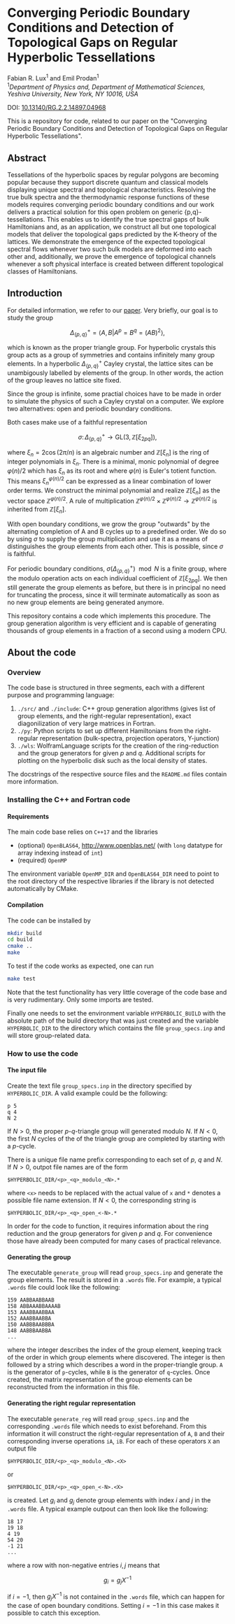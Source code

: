 # Converging Periodic Boundary Conditions and Detection of Topological Gaps on Regular Hyperbolic Tessellations
Fabian R. Lux<sup>1</sup> and Emil Prodan<sup>1</sup><br />
<sup>1</sup>*Department of Physics and, Department of Mathematical Sciences, Yeshiva University, New York, NY 10016, USA*

DOI: [10.13140/RG.2.2.14897.04968](http://dx.doi.org/10.13140/RG.2.2.14897.04968)

This is a repository for code, related to our paper on the "Converging Periodic Boundary Conditions and Detection of Topological Gaps on Regular Hyperbolic Tessellations".

## Abstract

Tessellations of the hyperbolic spaces by regular polygons are becoming popular because they support discrete quantum and classical models displaying unique spectral and topological characteristics. Resolving the true bulk spectra and the thermodynamic response functions of these models requires converging periodic boundary conditions and our work delivers a practical solution for this open problem on generic {p,q}-tessellations. This enables us to identify the true spectral gaps of bulk Hamiltonians and, as an application, we construct all but one topological models that deliver the topological gaps predicted by the K-theory of the lattices. We demonstrate the emergence of the expected topological spectral flows whenever two such bulk models are deformed into each other and, additionally, we prove the emergence of topological channels whenever a soft physical interface is created between different topological classes of Hamiltonians.

## Introduction

For detailed information, we refer to our [paper](http://dx.doi.org/10.13140/RG.2.2.14897.04968). Very briefly, our goal is to study the group

$$\Delta_{\lbrace p, q \rbrace}^+ = \langle A, B | A^p = B^q= (AB)^2 \rangle,$$ 

which is known as the proper triangle group. For hyperbolic crystals this group acts as a group of symmetries and contains infinitely many group elements. In a hyperbolic $\Delta_{\lbrace p, q \rbrace}^+$ Cayley crystal, the lattice sites can be unambigously labelled by elements of the group. In other words, the action of the group leaves no lattice site fixed.

Since the group is infinite, some practial choices have to be made in order to simulate the physics of such a Cayley crystal on a computer. We explore two alternatives: open and periodic boundary conditions.

Both cases make use of a faithful representation

$$\sigma \colon \Delta_{\lbrace p, q \rbrace}^+ \to \mathrm{GL}(3, \mathbb{Z}[\xi_{2pq}]),$$

where $\xi_n = 2 \cos(2\pi/n)$ is an algebraic number and $\mathbb{Z}[\xi_{n}]$ is the ring of integer polynomials in $\xi_{n}$.
There is a minimal, monic polynomial of degree $\varphi(n)/2$ which has $\xi_n$ as its root and where $\varphi(n)$ is Euler's totient function.
This means  $\xi_n^{\varphi(n)/2}$ can be expressed as a linear combination of lower order terms. We construct the minimal polynomial and realize $\mathbb{Z}[\xi_{n}]$ as the vector space $\mathbb{Z}^{\varphi(n)/2}$. A rule of multiplication $\mathbb{Z}^{\varphi(n)/2}\times \mathbb{Z}^{\varphi(n)/2} \to \mathbb{Z}^{\varphi(n)/2}$ is inherited from $\mathbb{Z}[\xi_{n}]$.

With open boundary conditions, we grow the group "outwards" by the alternating completion of A and B cycles up to a predefined order. We do so by using $\sigma$ to supply the group multiplication and use it as a means of distinguishes the group elements from each other. This is possible, since $\sigma$ is faithful.

For periodic boundary conditions, $\sigma(\Delta_{\lbrace p, q \rbrace}^+) \mod N$ is a finite group, where the modulo operation acts on each individual coefficient of $\mathbb{Z}[\xi_{2pq}]$. We then still generate the group elements as before, but there is in principal no need for truncating the process, since it will terminate automatically as soon as no new group elements are being generated anymore.

This repository contains a code which implements this procedure. The group generation algorithm is very efficient and is capable of generating thousands of group elements in a fraction of a second using a modern CPU.

## About the code

### Overview

The code base is structured in three segments, each with a different purpose and programming language:

1. `./src/` and `./include`: C++ group generation algorithms (gives list of group elements, and the right-regular representation), exact diagonilization of very large matrices in Fortran.
2. `./py`: Python scripts to set up different Hamiltonians from the right-regular representation (bulk-spectra, projection operators, Y-junction)
3. `./wls`: WolframLanguage scripts for the creation of the ring-reduction and the group generators for given $p$ and $q$. Additional scripts for plotting on the hyperbolic disk such as the local density of states.

The docstrings of the respective source files and the `README.md` files contain more information.

### Installing the C++ and Fortran code

#### Requirements

The main code base relies on `C++17` and the libraries

- (optional) `OpenBLAS64`, http://www.openblas.net/ (with `long` datatype for array indexing instead of `int`)
- (required) `OpenMP`

The environment variable `OpenMP_DIR` and `OpenBLAS64_DIR` need to point to the root directory of the respective libraries if the library is not detected automatically by CMake. 

#### Compilation

The code can be installed by 
```bash
mkdir build
cd build
cmake ..
make
```

To test if the code works as expected, one can run 

```bash
make test
```

Note that the test functionality has very little coverage of the code base and is very rudimentary. Only some imports are tested.

Finally one needs to set the environment variable `HYPERBOLIC_BUILD` with the absolute path of the build directory that was just created and the variable `HYPERBOLIC_DIR` to the directory which contains the file `group_specs.inp` and will store group-related data.

### How to use the code

#### The input file

Create the text file `group_specs.inp` in the directory specified by `HYPERBOLIC_DIR`. A valid example could be the following:

```
p 5
q 4
N 2
```

If $N>0$, the proper $p$-$q$-triangle group will generated modulo $N$. If $N<0$, the first $N$ cycles of the of the triangle group are completed by starting with a $p$-cycle.

There is a unique file name prefix corresponding to each set of $p$, $q$ and $N$. If $N>0$, outpot file names are of the form

`$HYPERBOLIC_DIR/<p>_<q>_modulo_<N>.*`

where `<x>` needs to be replaced with the actual value of `x` and `*` denotes a possible file name extension. If $N<0$, the corresponding string is

`$HYPERBOLIC_DIR/<p>_<q>_open_<-N>.*`

In order for the code to function, it requires information about the ring reduction and the group generators for given $p$ and $q$. For convenience those have already been computed for many cases of practical relevance.

#### Generating the group

The executable `generate_group` will read `group_specs.inp` and generate the group elements. The result is stored in a `.words` file. For example, a typical `.words` file could look like the following:

```
159 AABBAABBAAB
158 ABBAAABBAAAAB
153 AAABBAABBAA
152 AAABBAABBA
150 AABBBAABBBA
148 AABBBAABBA
...
```

where the integer describes the index of the group element, keeping track of the order in which group elements where discovered. The integer is then followed by a string which describes a word in the proper-triangle group. `A` is the generator of `p`-cycles, while `B` is the generator of `q`-cycles. Once created, the matrix representation of the group elements can be reconstructed from the information in this file.

#### Generating the right regular representation

The executable `generate_reg` will read `group_specs.inp` and the corresponding `.words` file which needs to exist beforehand. From this information it will construct the right-regular representation of `A`, `B` and their corresponding inverse operations `iA`, `iB`.  For each of these operators `X` an output file 

`$HYPERBOLIC_DIR/<p>_<q>_modulo_<N>.<X>`

or 

`$HYPERBOLIC_DIR/<p>_<q>_open_<-N>.<X>`

is created. Let $g_i$ and $g_j$ denote group elements with index $i$ and $j$ in the `.words` file.
A typical example outpout can then look like the following:

```
18 17
19 18
4 19
54 20
-1 21
...
```

where a row with non-negative entries  $i,j$ means that

$$ g_i = g_j X^{-1}$$

if $i=-1$, then $g_j X^{-1}$ is not contained in the `.words` file, which can happen for the case of open boundary conditions. Setting $i=-1$ in this case makes it possible to catch this exception.
